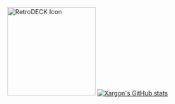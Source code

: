 <a href="https://retrodeck.net"><img width="200" src="https://raw.githubusercontent.com/XargonWan/RetroDECK/main/res/icon.svg" alt="RetroDECK Icon"></a> 
[![Xargon's GitHub stats](https://github-readme-stats.vercel.app/api?username=XargonWan&theme=dark&show_icons=true&hide_rank=true&card_width=320)](https://github.com/anuraghazra/github-readme-stats)
<!--
[![Most Used Languages](https://github-readme-stats.vercel.app/api/top-langs/?username=XargonWan&theme=dark&layout=compact&langs_count=8&card_width=320)](https://github.com/anuraghazra/github-readme-stats)
-->
